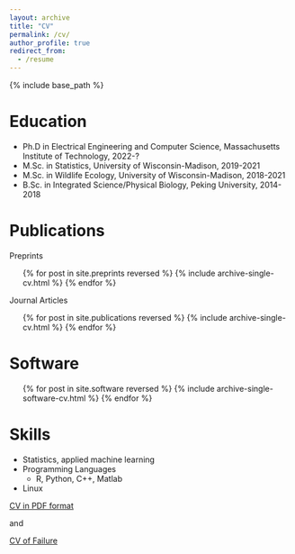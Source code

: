```yaml
---
layout: archive
title: "CV"
permalink: /cv/
author_profile: true
redirect_from:
  - /resume
---
```


{% include base_path %}

Education
======

* Ph.D in Electrical Engineering and Computer Science, Massachusetts Institute of Technology, 2022-?
* M.Sc. in Statistics, University of Wisconsin-Madison, 2019-2021
* M.Sc. in Wildlife Ecology, University of Wisconsin-Madison, 2018-2021
* B.Sc. in Integrated Science/Physical Biology, Peking University, 2014-2018

Publications
======
Preprints
  <ul>{% for post in site.preprints reversed %}
    {% include archive-single-cv.html %}
  {% endfor %}</ul>
Journal Articles
  <ul>{% for post in site.publications reversed %}
    {% include archive-single-cv.html %}
  {% endfor %}</ul>

Software
======
  <ul>{% for post in site.software reversed %}
    {% include archive-single-software-cv.html %}
  {% endfor %}</ul>

<!---
Talks
======
  <ul>{% for post in site.talks reversed %}
    {% include archive-single-talk-cv.html %}
  {% endfor %}</ul>

Work experience
======

* 2020-2021: Research Assistant
  * UW-Madison, Wisconsin Institute for Discovery
  * Duties included: Network Reconstruction of Plant Microbes
  * Supervisor: Professor Claudia Sol&iacute;s-Lemus

* 2019-2020: Research Assistant
  * UW-Madison, Department of Forest and Wildlife Ecology
  * Duties included: Community Ecology of Carnivore
  * Supervisor: Professor Tim Van Deelen
  
Teaching
======
  <ul>{% for post in site.teaching reversed%}
    {% include archive-single-cv.html %}
  {% endfor %}</ul>

--->

Skills
======
* Statistics, applied machine learning
* Programming Languages
  * R, Python, C++, Matlab
* Linux





[CV in PDF format](https://YunyiShen.github.io/files/CV.pdf)

and


[CV of Failure](https://YunyiShen.github.io/files/failure_CV.pdf)
